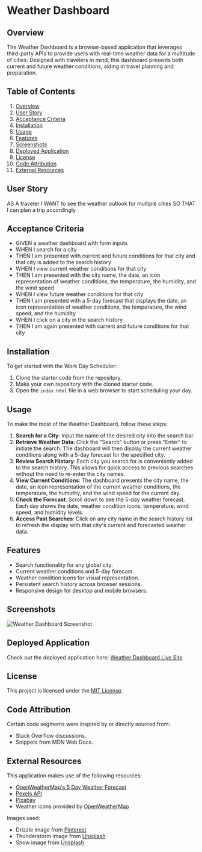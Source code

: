 # Weather Dashboard

## Overview
 The Weather Dashboard is a browser-based application that leverages third-party APIs to provide users with real-time weather data for a multitude of cities. Designed with travelers in mind, this dashboard presents both current and future weather conditions, aiding in travel planning and preparation.

## Table of Contents
1. [Overview](#overview)
2. [User Story](#user-story)
3. [Acceptance Criteria](#acceptance-criteria)
4. [Installation](#installation)
5. [Usage](#usage)
6. [Features](#features)
7. [Screenshots](#screenshots)
8. [Deployed Application](#deployed-application)
9. [License](#license)
10. [Code Attribution](#code-attribution)
11. [External Resources](#external-resources)

## User Story

AS A traveler
I WANT to see the weather outlook for multiple cities
SO THAT I can plan a trip accordingly

## Acceptance Criteria

- GIVEN a weather dashboard with form inputs
- WHEN I search for a city
- THEN I am presented with current and future conditions for that city and that city is added to the search history
- WHEN I view current weather conditions for that city
- THEN I am presented with the city name, the date, an icon representation of weather conditions, the temperature, the humidity, and the wind speed
- WHEN I view future weather conditions for that city
- THEN I am presented with a 5-day forecast that displays the date, an icon representation of weather conditions, the temperature, the wind speed, and the humidity
- WHEN I click on a city in the search history
- THEN I am again presented with current and future conditions for that city


## Installation

To get started with the Work Day Scheduler:

1. Clone the starter code from the repository.
2. Make your own repository with the cloned starter code.
3. Open the `index.html` file in a web browser to start scheduling your day.

## Usage
To make the most of the Weather Dashboard, follow these steps:

1. **Search for a City**: Input the name of the desired city into the search bar.
2. **Retrieve Weather Data**: Click the "Search" button or press "Enter" to initiate the search. The dashboard will then display the current weather conditions along with a 5-day forecast for the specified city.
3. **Review Search History**: Each city you search for is conveniently added to the search history. This allows for quick access to previous searches without the need to re-enter the city names.
4. **View Current Conditions**: The dashboard presents the city name, the date, an icon representation of the current weather conditions, the temperature, the humidity, and the wind speed for the current day.
5. **Check the Forecast**: Scroll down to see the 5-day weather forecast. Each day shows the date, weather condition icons, temperature, wind speed, and humidity levels.
6. **Access Past Searches**: Click on any city name in the search history list to refresh the display with that city's current and forecasted weather data.

## Features

- Search functionality for any global city.
- Current weather conditions and 5-day forecast.
- Weather condition icons for visual representation.
- Persistent search history across browser sessions.
- Responsive design for desktop and mobile browsers.

## Screenshots

![Weather Dashboard Screenshot](/Assets/Work-Day-Scheduler.png)

## Deployed Application

Check out the deployed application here: [Weather Dashboard Live Site](https://kykesh.github.io/Work-Day-Scheduler/)

## License

This project is licensed under the [MIT License](LICENSE.txt).

## Code Attribution

Certain code segments were inspired by or directly sourced from:

- Stack Overflow discussions.
- Snippets from MDN Web Docs.

## External Resources

This application makes use of the following resources:

- [OpenWeatherMap's 5 Day Weather Forecast](https://api.openweathermap.org/data/2.5/forecast)
- [Pexels API](https://www.pexels.com/api/)
- [Pixabay](https://pixabay.com/videos/mountain-glacier-clouds-scenic-70463/)
- Weather icons provided by [OpenWeatherMap](http://openweathermap.org/img/wn/)

Images used:

- Drizzle image from [Pinterest](https://www.pinterest.com/pin/590182726150852841/)
- Thunderstorm image from [Unsplash](https://unsplash.com/photos/lightning-strike-on-cloudy-sky-during-night-time-ESL1rIs9j48)
- Snow image from [Unsplash](https://unsplash.com/photos/white-leaves-hSPVuakrJqs)